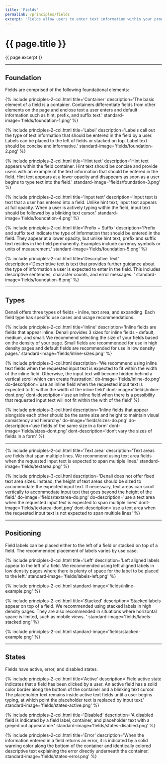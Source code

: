 ```yaml
---
title: 'Fields'
permalink: /principles/fields
excerpt: 'Fields allow users to enter text information within your product.'
---
```



# {{ page.title }}
{{ page.excerpt }}


***


## Foundation
Fields are comprised of the following foundational elements:

{% include principles-2-col.html
  title='Container'
  description='The basic element of a field is a container. Containers differentiate fields from other elements on the page and enclose text a user enters and default information such as hint, prefix, and suffix text.'
  standard-image='fields/foundation-1.png'
%}

{% include principles-2-col.html
  title='Label'
  description='Labels call out the type of text information that should be entered in the field by a user. Labels can be placed to the left of fields or stacked on top. Label text should be concise and informative.'
  standard-image='fields/foundation-2.png'
%}

{% include principles-2-col.html
  title='Hint text'
  description='Hint text appears within the field container. Hint text should be concise and provide users with an example of the text information that should be entered in the field. Hint text appears at a lower opacity and disappears as soon as a user begins to type text into the field.'
  standard-image='fields/foundation-3.png'
%}

{% include principles-2-col.html
  title='Input text'
  description='Input text is text that a user has entered into a field. Unlike hint text, input text appears at full opacity. When a user is actively typing within the field, input text should be followed by a blinking text cursor.'
  standard-image='fields/foundation-4.png'
%}

{% include principles-2-col.html
  title='Prefix + Suffix'
  description='Prefix and suffix text indicate the type of information that should be entered in the field. They appear at a lower opacity, but unlike hint text, prefix and suffix text resides in the field permanently. Examples include currency symbols or units of measurement.'
  standard-image='fields/foundation-5.png'
%}

{% include principles-2-col.html
  title='Descriptive Text'
  description='Descriptive text is text that provides further guidance about the type of information a user is expected to enter in the field. This includes descriptive sentences, character counts, and error messages. '
  standard-image='fields/foundation-6.png'
%}


***


## Types
Denali offers three types of fields - inline, text area, and expanding. Each field type has specific use cases and usage recommendations.

{% include principles-2-col.html
  title='Inline'
  description='Inline fields are fields that appear inline. Denali provides 3 sizes for inline fields - default, medium, and small. We recommend selecting the size of your fields based on the density of your page. Small fields are recommended for use in high density pages and default fields are recommended for use in low density pages.'
  standard-image='fields/inline-sizes.png'
%}

{% include principles-3-col.html
  description='We recommend using inline text fields when the requested input text is expected to fit within the width of the inline field. Otherwise, the input text will become hidden behind a vertical scroll which can create frustration.'
  do-image='fields/inline-do.png'
  do-description='use an inline field when the requested input text is expected to fit within the width of the inline field'
  dont-image='fields/inline-dont.png'
  dont-description='use an inline field when there is a possibility that requested input text will not fit within the with of the field'
%}

{% include principles-3-col.html
  description='Inline fields that appear alongside each other should be the same size and height to maintain visual consistency and hierarchy.'
  do-image='fields/sizes-do.png'
  do-description='use fields of the same size in a form'
  dont-image='fields/sizes-dont.png'
  dont-description='don’t vary the sizes of fields in a form'
%}


***


{% include principles-2-col.html
  title='Text area'
  description='Text areas are fields that span multiple lines. We recommend using text area fields when the requested input text is expected to span multiple lines.'
  standard-image='fields/textarea.png'
%}

{% include principles-3-col.html
  description='Denali does not offer fixed text area sizes. Instead, the height of text areas should be sized to accommodate the expected input text. If necessary, text areas can scroll vertically to accommodate input text that goes beyond the height of the field.'
  do-image='fields/textarea-do.png'
  do-description='use a text area when the requested input text is expected to span multiple lines'
  dont-image='fields/textarea-dont.png'
  dont-description='use a text area when the requested input text is not expected to span multiple lines'
%}


***


## Positioning
Field labels can be placed either to the left of a field or stacked on top of a field. The recommended placement of labels varies by use case.

{% include principles-2-col.html
  title='Left'
  description='Left aligned labels appear to the left of a field. We recommended using left aligned labels in low density pages where there is plenty of space for the label to be placed to the left.'
  standard-image='fields/labels-left.png'
%}

{% include principles-2-col.html
  standard-image='fields/inline-example.png'
%}

{% include principles-2-col.html
  title='Stacked'
  description='Stacked labels appear on top of a field. We recommended using stacked labels in high density pages. They are also recommended in situations where horizontal space is limited, such as mobile views. '
  standard-image='fields/labels-stacked.png'
%}

{% include principles-2-col.html
  standard-image='fields/stacked-example.png'
%}


***


## States
Fields have active, error, and disabled states.

{% include principles-2-col.html
  title='Active'
  description='Field active state indicates that a field has been clicked by a user. An active field has a solid color border along the bottom of the container and a blinking text cursor. The placeholder text remains inside active text fields until a user begins typing, at which point the placeholder text is replaced by input text.'
  standard-image='fields/states-active.png'
%}

{% include principles-2-col.html
  title='Disabled'
  description='A disabled field is indicated by a field label, container, and placeholder text with a greyed out appearance.'
  standard-image='fields/states-disabled.png'
%}

{% include principles-2-col.html
  title='Error'
  description='When the information entered in a field returns an error, it is indicated by a solid warning color along the bottom of the container and identically colored descriptive text explaining the error directly underneath the container.'
  standard-image='fields/states-error.png'
%}
